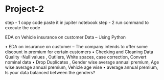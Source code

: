 # Project-2
 step - 1
 copy code paste it in jupiter notebook
 step - 2
 run command to execute the code
 
 
 
 EDA on Vehicle insurance on customer Data – Using Python
 
 •	EDA on insurance on customer – The company intends to offer some discount in premium for certain customers 
•	Checking and Cleaning Data Quality -Null values , Outliers, White spaces, case correction, Convert nominal data
•	Drop Duplicates , Gender wise average annual premium, Age wise average annual premium, Vehicle age wise 
•	average annual premium,  Is your data balanced between the genders? 

